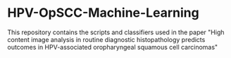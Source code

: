 # HPV-OpSCC-Machine-Learning

This repository contains the scripts and classifiers used in the paper "High content image analysis in routine diagnostic histopathology predicts outcomes in HPV-associated oropharyngeal squamous cell carcinomas"
